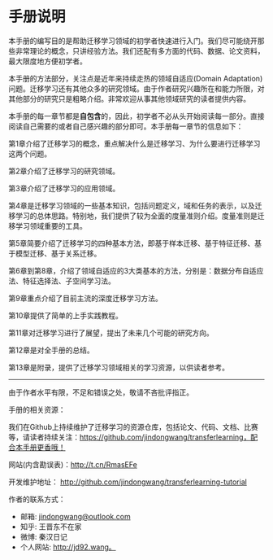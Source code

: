 # 手册说明

本手册的编写目的是帮助迁移学习领域的初学者快速进行入门。我们尽可能绕开那些非常理论的概念，只讲经验方法。我们还配有多方面的代码、数据、论文资料，最大限度地方便初学者。

本手册的方法部分，关注点是近年来持续走热的领域自适应(Domain Adaptation)问题。迁移学习还有其他众多的研究领域。由于作者研究兴趣所在和能力所限，对其他部分的研究只是粗略介绍。非常欢迎从事其他领域研究的读者提供内容。

本手册的每一章节都是**自包含**的，因此，初学者不必从头开始阅读每一部分。直接阅读自己需要的或者自己感兴趣的部分即可。本手册每一章节的信息如下：

第1章介绍了迁移学习的概念，重点解决什么是迁移学习、为什么要进行迁移学习这两个问题。

第2章介绍了迁移学习的研究领域。

第3章介绍了迁移学习的应用领域。

第4章是迁移学习领域的一些基本知识，包括问题定义，域和任务的表示，以及迁移学习的总体思路。特别地，我们提供了较为全面的度量准则介绍。度量准则是迁移学习领域重要的工具。

第5章简要介绍了迁移学习的四种基本方法，即基于样本迁移、基于特征迁移、基于模型迁移、基于关系迁移。

第6章到第8章，介绍了领域自适应的3大类基本的方法，分别是：数据分布自适应法、特征选择法、子空间学习法。

第9章重点介绍了目前主流的深度迁移学习方法。

第10章提供了简单的上手实践教程。

第11章对迁移学习进行了展望，提出了未来几个可能的研究方向。

第12章是对全手册的总结。

第13章是附录，提供了迁移学习领域相关的学习资源，以供读者参考。

- - -
  
  
由于作者水平有限，不足和错误之处，敬请不吝批评指正。

手册的相关资源：

我们在Github上持续维护了迁移学习的资源仓库，包括论文、代码、文档、比赛等，请读者持续关注：https://github.com/jindongwang/transferlearning，配合本手册更香哦！

网站(内含勘误表)：http://t.cn/RmasEFe

开发维护地址： http://github.com/jindongwang/transferlearning-tutorial

作者的联系方式：

- 邮箱: jindongwang@outlook.com
- 知乎: 王晋东不在家
- 微博: 秦汉日记
- 个人网站: http://jd92.wang。